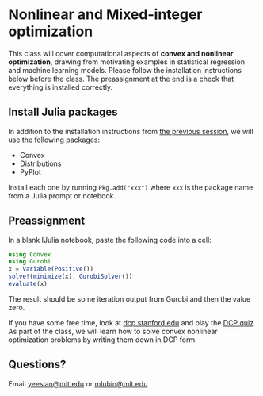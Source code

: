 # Nonlinear and Mixed-integer optimization

This class will cover computational aspects of **convex and nonlinear optimization**, drawing from motivating examples in statistical regression and machine learning models. Please follow the installation instructions below before the class. The preassignment at the end is a check that everything is installed correctly.

## Install Julia packages

In addition to the installation instructions from [the previous session](https://github.com/PhilChodrow/cos_2017/blob/f307a3bf268130f4350cc3347ca6cfac65f905b7/5_julia_and_jump/README.md), we will use the following packages:
- Convex
- Distributions
- PyPlot

Install each one by running ``Pkg.add("xxx")`` where ``xxx`` is the package name
from a Julia prompt or notebook.

## Preassignment

In a blank IJulia notebook, paste the following code into a cell:

```julia
using Convex
using Gurobi
x = Variable(Positive())
solve!(minimize(x), GurobiSolver())
evaluate(x)
```

The result should be some iteration output from Gurobi and then the value zero.

If you have some free time, look at [dcp.stanford.edu](http://dcp.stanford.edu/home) and play the [DCP quiz](http://dcp.stanford.edu/quiz). As part of the class, we will learn how to solve convex nonlinear optimization problems by writing them down in DCP form.

## Questions?
Email yeesian@mit.edu or mlubin@mit.edu
